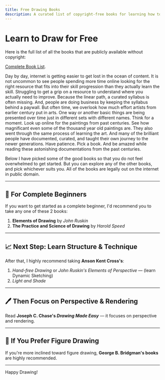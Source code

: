 ```yaml
---
title: Free Drawing Books
description: A curated list of copyright-free books for learning how to draw — from beginner to advanced.
---
```


# Learn to Draw for Free

Here is the full list of all the books that are publicly available without copyright:

[Complete Book List](/booklist.md). 

Day by day, internet is getting easier to get lost in the ocean of content. It is not uncommon to see people spending more time online looking for the right resource that fits into their skill progression than they actually learn the skill. Struggling to get a grip on a resource to understand where you actually need to improve. Because the linear path, a curated syllabus is often missing. And, people are doing business by keeping the syllabus behind a paywall. But often time, we overlook how much effort artists from earlier century put in arts. One way or another basic things are being presented over time just in different sets with different names. Think for a moment. Look up online for the paintings from past centuries. See how magnificant even some of the thousand year old paintings are. They also went through the same process of learning the art. And many of the brilliant people have documented, curated, and taught their own journey to the newer generations. Have patience. Pick a book. And be amazed while reading these astonishing documentations from the past centuries.

Below I have picked some of the good books so that you do not feel overwhelmed to get started. But you can explore any of the other books, and pick whichever suits you. All of the books are legally out on the internet in public domain.

---

## 📘 For Complete Beginners

If you want to get started as a complete beginner, I'd recommend you to take any one of these 2 books:

1. **Elements of Drawing** by *John Ruskin*
2. **The Practice and Science of Drawing** by *Harold Speed*

---

## 📈 Next Step: Learn Structure & Technique

After that, I highly recommend taking **Anson Kent Cross's**:

1. *Hand-free Drawing* or *John Ruskin's Elements of Perspective* — (learn Dynamic Sketching)
2. *Light and Shade*

---

## 🖊️ Then Focus on Perspective & Rendering

Read **Joseph C. Chase's _Drawing Made Easy_** — it focuses on perspective and rendering.

---

## 🧍 If You Prefer Figure Drawing

If you're more inclined toward figure drawing, **George B. Bridgman's books** are highly recommended.

---

Happy Drawing!
